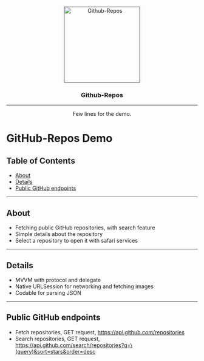 <p align="center">
  <a href="" rel="noopener">
 <img width=200px height=200px src="https://user-images.githubusercontent.com/45027799/115088320-3573b280-9f10-11eb-80d4-67b574adc645.png" alt="Github-Repos"></a>
</p>

<h3 align="center">Github-Repos</h3>

<div align="center">
  
  </div>

---

<p align="center"> Few lines for the demo.
    <br> 
</p>

# GitHub-Repos Demo

## Table of Contents
+ [About](#about)
+ [Details](#details)
+ [Public GitHub endpoints](#endpoints)

---

## About <a name = "about"></a>
- Fetching public GitHub repositories, with search feature
- Simple details about the repository
- Select a repository to open it with safari services

---

## Details <a name = "details"></a>
- MVVM with protocol and delegate
- Native URLSession for networking and fetching images
- Codable for parsing JSON

---

## Public GitHub endpoints <a name = "endpoints"></a>
- Fetch repositories, GET request, https://api.github.com/repositories
- Search repositories, GET request, https://api.github.com/search/repositories?q=\(query)&sort=stars&order=desc

